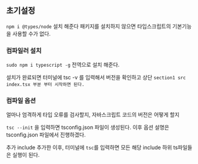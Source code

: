 ## 초기설정

`npm i @types/node` 설치 해준다
패키지를 설치하지 않으면 타입스크립트의 기본기능을 사용할 수가 없다.

### 컴파일러 설치

`sudo npm i typescript -g` 전역으로 설치 해준다.

설치가 완료되면 터미널에 tsc -v 를 입력해서 버전을 확인하고
상단 `section1 src index.tsx 부분 부터 시작하면 된다.`

### 컴파일 옵션

얼마나 엄격하게 타입 오류를 검사할지, 자바스크립트 코드의 버전은 어떻게 할지

`tsc --init` 을 입력하면 tsconfig.json 파일이 생성된다.
이후 옵션 설명은 tsconfig.json 파일에서 진행하겠다.

추가 include 추가한 이후, 터미널에 `tsc`를 입력하면 모든 해당 include 하위 ts파일들은 실행이 된다.
